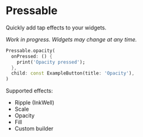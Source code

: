 # Pressable

Quickly add tap effects to your widgets.

*Work in progress. Widgets may change at any time.*

```dart
Pressable.opacity(
  onPressed: () {
    print('Opacity pressed');
  },
  child: const ExampleButton(title: 'Opacity'),
)
```

Supported effects:

* Ripple (InkWell)
* Scale
* Opacity
* Fill
* Custom builder